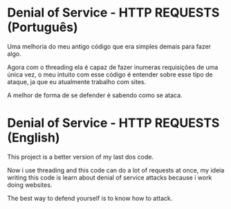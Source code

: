 # Denial of Service - HTTP REQUESTS (Português)

 Uma melhoria do meu antigo código que era simples demais para fazer algo.

 Agora com o threading ela é capaz de fazer inumeras requisições de uma única vez, o meu intuito com esse código é entender sobre esse tipo de ataque, ja que eu atualmente trabalho com sites.

 A melhor de forma de se defender é sabendo como se ataca.


# Denial of Service - HTTP REQUESTS (English)

 This project is a better version of my last dos code.
 
 Now i use threading and this code can do a lot of requests at once, my ideia writing this code is learn about denial of service attacks because i work doing 
 websites.

The best way to defend yourself is to know how to attack.




